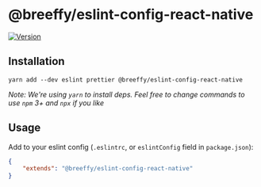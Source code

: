 # @breeffy/eslint-config-react-native

[![Version][version-badge]][package]

## Installation

```
yarn add --dev eslint prettier @breeffy/eslint-config-react-native
```

*Note: We're using `yarn` to install deps. Feel free to change commands to use `npm` 3+ and `npx` if you like*

## Usage

Add to your eslint config (`.eslintrc`, or `eslintConfig` field in `package.json`):

```json
{
    "extends": "@breeffy/eslint-config-react-native"
}
```

[version-badge]: https://img.shields.io/npm/v/@breeffy/eslint-config-react-native.svg?style=flat-square
[package]: https://www.npmjs.com/package/@breeffy/eslint-config-react-native

